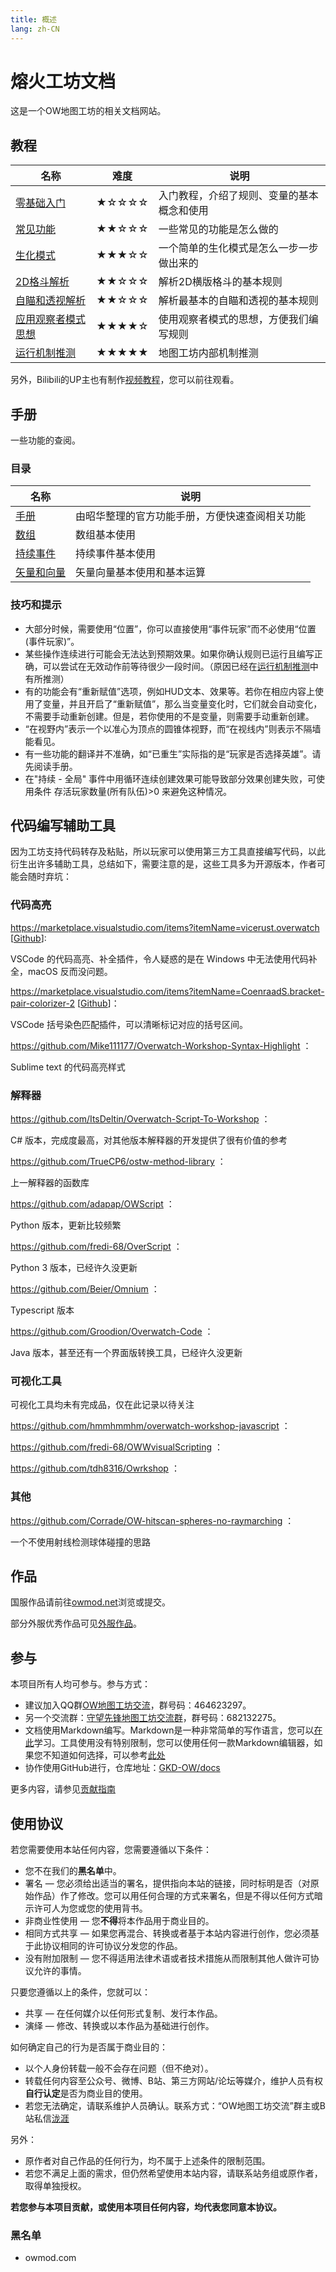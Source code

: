 ```yaml
---
title: 概述
lang: zh-CN
---
```


# 熔火工坊文档

这是一个OW地图工坊的相关文档网站。

## 教程

| 名称 | 难度 | 说明 |
| --- | --- | --- |
| [零基础入门](tutorial/zero_based.md) | ★☆☆☆☆ | 入门教程，介绍了规则、变量的基本概念和使用 |
| [常见功能](tutorial/common.md) | ★★☆☆☆ | 一些常见的功能是怎么做的 |
| [生化模式](tutorial/mutation.md) | ★★★☆☆ | 一个简单的生化模式是怎么一步一步做出来的 |
| [2D格斗解析](tutorial/2d.md) | ★★☆☆☆ | 解析2D横版格斗的基本规则 |
| [自瞄和透视解析](tutorial/aiming_and_perspective.md) | ★★☆☆☆ | 解析最基本的自瞄和透视的基本规则 |
| [应用观察者模式思想](tutorial/observer.md) | ★★★★☆ | 使用观察者模式的思想，方便我们编写规则 |
| [运行机制推测](tutorial/core.md) | ★★★★★ | 地图工坊内部机制推测 |

另外，Bilibili的UP主也有制作[视频教程](https://www.bilibili.com/video/av53276348)，您可以前往观看。

## 手册

一些功能的查阅。

### 目录

| 名称 | 说明 |
| --- | --- |
| [手册](manual/document_dir.md) | 由昭华整理的官方功能手册，方便快速查阅相关功能 |
| [数组](manual/array.md) | 数组基本使用 |
| [持续事件](manual/continued_event.md) | 持续事件基本使用 |
| [矢量和向量](manual/vector.md) | 矢量向量基本使用和基本运算 |

### 技巧和提示

* 大部分时候，需要使用“位置”，你可以直接使用“事件玩家”而不必使用“位置(事件玩家)”。
* 某些操作连续进行可能会无法达到预期效果。如果你确认规则已运行且编写正确，可以尝试在无效动作前等待很少一段时间。（原因已经在[运行机制推测](tutorial/core.md)中有所推测）
* 有的功能会有“重新赋值”选项，例如HUD文本、效果等。若你在相应内容上使用了变量，并且开启了“重新赋值”，那么当变量变化时，它们就会自动变化，不需要手动重新创建。但是，若你使用的不是变量，则需要手动重新创建。
* “在视野内”表示一个以准心为顶点的圆锥体视野，而“在视线内”则表示不隔墙能看见。
* 有一些功能的翻译并不准确，如“已重生”实际指的是“玩家是否选择英雄”。请先阅读手册。
* 在"持续 - 全局" 事件中用循环连续创建效果可能导致部分效果创建失败，可使用条件 存活玩家数量(所有队伍)>0 来避免这种情况。

## 代码编写辅助工具

因为工坊支持代码转存及粘贴，所以玩家可以使用第三方工具直接编写代码，以此衍生出许多辅助工具，总结如下，需要注意的是，这些工具多为开源版本，作者可能会随时弃坑：

### 代码高亮

https://marketplace.visualstudio.com/items?itemName=vicerust.overwatch [[Github](https://github.com/vicerust/owlang)]:


VSCode 的代码高亮、补全插件，令人疑惑的是在 Windows 中无法使用代码补全，macOS 反而没问题。

https://marketplace.visualstudio.com/items?itemName=CoenraadS.bracket-pair-colorizer-2 [[Github](https://github.com/CoenraadS/Bracket-Pair-Colorizer-2)]：

VSCode 括号染色匹配插件，可以清晰标记对应的括号区间。

https://github.com/Mike111177/Overwatch-Workshop-Syntax-Highlight ：

Sublime text 的代码高亮样式

### 解释器

https://github.com/ItsDeltin/Overwatch-Script-To-Workshop ：

C# 版本，完成度最高，对其他版本解释器的开发提供了很有价值的参考

https://github.com/TrueCP6/ostw-method-library ：

上一解释器的函数库

https://github.com/adapap/OWScript ：

Python 版本，更新比较频繁

https://github.com/fredi-68/OverScript ：

Python 3 版本，已经许久没更新

https://github.com/Beier/Omnium ：

Typescript 版本

https://github.com/Groodion/Overwatch-Code ：

Java 版本，甚至还有一个界面版转换工具，已经许久没更新

### 可视化工具

可视化工具均未有完成品，仅在此记录以待关注

https://github.com/hmmhmmhm/overwatch-workshop-javascript ：

https://github.com/fredi-68/OWWvisualScripting ：

https://github.com/tdh8316/Owrkshop ：

### 其他

https://github.com/Corrade/OW-hitscan-spheres-no-raymarching ：

一个不使用射线检测球体碰撞的思路

## 作品

国服作品请前往[owmod.net](https://www.owmod.net)浏览或提交。

部分外服优秀作品可见[外服作品](foregin.md)。

## 参与

本项目所有人均可参与。参与方式：

* 建议加入QQ群[OW地图工坊交流](https://jq.qq.com/?_wv=1027&k=5J2QSeu)，群号码：464623297。
* 另一个交流群：[守望先锋地图工坊交流群](https://jq.qq.com/?_wv=1027&k=5uVyEyn)，群号码：682132275。
* 文档使用Markdown编写。Markdown是一种非常简单的写作语言，您可以[在此](https://www.jianshu.com/p/191d1e21f7ed)学习。工具使用没有特别限制，您可以使用任何一款Markdown编辑器，如果您不知道如何选择，可以参考[此处](https://www.zhihu.com/question/19637157)
* 协作使用GitHub进行，仓库地址：[GKD-OW/docs](https://github.com/GKD-OW/docs)

更多内容，请参见[贡献指南](contribution.md)

## 使用协议

若您需要使用本站任何内容，您需要遵循以下条件：

* 您不在我们的**黑名单**中。
* 署名 — 您必须给出适当的署名，提供指向本站的链接，同时标明是否（对原始作品）作了修改。您可以用任何合理的方式来署名，但是不得以任何方式暗示许可人为您或您的使用背书。
* 非商业性使用 — 您**不得**将本作品用于商业目的。
* 相同方式共享 — 如果您再混合、转换或者基于本站内容进行创作，您必须基于此协议相同的许可协议分发您的作品。
* 没有附加限制 — 您不得适用法律术语或者技术措施从而限制其他人做许可协议允许的事情。

只要您遵循以上的条件，您就可以：

* 共享 — 在任何媒介以任何形式复制、发行本作品。
* 演绎 — 修改、转换或以本作品为基础进行创作。

如何确定自己的行为是否属于商业目的：

* 以个人身份转载一般不会存在问题（但不绝对）。
* 转载任何内容至公众号、微博、B站、第三方网站/论坛等媒介，维护人员有权**自行认定**是否为商业目的使用。
* 若您无法确定，请联系维护人员确认。联系方式：“OW地图工坊交流”群主或B站私信[泷涯](https://space.bilibili.com/2002598)

另外：

* 原作者对自己作品的任何行为，均不属于上述条件的限制范围。
* 若您不满足上面的需求，但仍然希望使用本站内容，请联系站务组或原作者，取得单独授权。

**若您参与本项目贡献，或使用本项目任何内容，均代表您同意本协议。**

### 黑名单

* owmod.com

